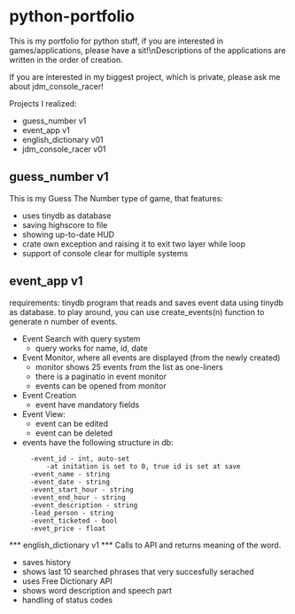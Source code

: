 # python-portfolio
This is my portfolio for python stuff, if you are interested in games/applications, please have a sit!\nDescriptions of the applications are written in the order of creation.

If you are interested in my biggest project, which is private, please ask me about jdm_console_racer!

Projects I realized:
* guess_number v1
* event_app v1
* english_dictionary v01
* jdm_console_racer v01

## guess_number v1
This is my Guess The Number type of game, that features:
* uses tinydb as database
* saving highscore to file
* showing up-to-date HUD
* crate own exception and raising it to exit two layer while loop
* support of console clear for multiple systems

## event_app v1
requirements: tinydb
program that reads and saves event data using tinydb as database.
to play around, you can use create_events(n) function to generate n number of events.

* Event Search with query system
  * query works for name, id, date
* Event Monitor, where all events are displayed (from the newly created)
  * monitor shows 25 events from the list as one-liners
  * there is a paginatio in event monitor
  * events can be opened from monitor
* Event Creation
  * event have mandatory fields
* Event View:
  * event can be edited
  * event can be deleted
* events have the following structure in db:
  ```
    -event_id - int, auto-set
        -at initation is set to 0, true id is set at save
    -event_name - string
    -event_date - string
    -event_start_hour - string
    -event_end_hour - string
    -event_description - string
    -lead_person - string
    -event_ticketed - bool
    -evet_price - float
  ```

*** english_dictionary v1 ***
Calls to API and returns meaning of the word.
* saves history
* shows last 10 searched phrases that very succesfully serached
* uses Free Dictionary API
* shows word description and speech part
* handling of status codes